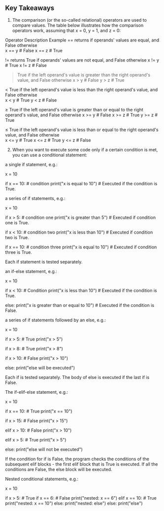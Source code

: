 ## Key Takeaways 

1. The comparison (or the so-called relational) operators are used to compare values. The table below illustrates how the comparison operators work, assuming that x = 0, y = 1, and z = 0:

Operator	Description	Example
==	returns if operands' values are equal, and False otherwise	
x == y  # False
x == z  # True

!=	returns True if operands' values are not equal, and False otherwise	
x != y  # True
x != z  # False

>	True if the left operand's value is greater than the right operand's value, and False otherwise	
x > y  # False
y > z  # True

<	True if the left operand's value is less than the right operand's value, and False otherwise	
x < y  # True
y < z  # False

≥	True if the left operand's value is greater than or equal to the right operand's value, and False otherwise	
x >= y  # False
x >= z  # True
y >= z  # True

≤	True if the left operand's value is less than or equal to the right operand's value, and False otherwise	
x <= y  # True
x <= z  # True
y <= z  # False

2. When you want to execute some code only if a certain condition is met, you can use a conditional statement:

a single if statement, e.g.:

x = 10

if x == 10: # condition
    print("x is equal to 10")  # Executed if the condition is True.


a series of if statements, e.g.:

x = 10

if x > 5: # condition one
    print("x is greater than 5")  # Executed if condition one is True.

if x < 10: # condition two
    print("x is less than 10")  # Executed if condition two is True.

if x == 10: # condition three
    print("x is equal to 10")  # Executed if condition three is True.
    

Each if statement is tested separately.




an if-else statement, e.g.:

x = 10

if x < 10:  # Condition
    print("x is less than 10")  # Executed if the condition is True.

else:
    print("x is greater than or equal to 10")  # Executed if the condition is False.


a series of if statements followed by an else, e.g.:

x = 10

if x > 5:  # True
    print("x > 5")

if x > 8:  # True
    print("x > 8")

if x > 10:  # False
    print("x > 10")

else:
    print("else will be executed")


Each if is tested separately. The body of else is executed if the last if is False.

The if-elif-else statement, e.g.:

x = 10

if x == 10:  # True
    print("x == 10")

if x > 15:  # False
    print("x > 15")

elif x > 10:  # False
    print("x > 10")

elif x > 5:  # True
    print("x > 5")

else:
    print("else will not be executed")


If the condition for if is False, the program checks the conditions of the subsequent elif blocks - the first elif block that is True is executed. If all the conditions are False, the else block will be executed.

Nested conditional statements, e.g.:

x = 10

if x > 5:  # True
    if x == 6:  # False
        print("nested: x == 6")
    elif x == 10:  # True
        print("nested: x == 10")
    else:
        print("nested: else")
else:
    print("else")

